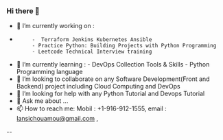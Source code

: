 ### Hi there 👋
* 🔭 I’m currently working on : 
*          -  Terraform Jenkins Kubernetes Ansible
           - Practice Python: Building Projects with Python Programming
           - Leetcode Technical Interview training 
* 🌱 I’m currently learning : 
           - DevOps Collection Tools & Skills
           - Python Programming language 
* 👯 I’m looking to collaborate on any Software Development(Front and Backend) project including  Cloud Computing  and DevOps 
* 🤔 I’m looking for help with any Python Tutorial  and Devops Tutorial 
* 💬 Ask me about ...
* 📫 How to reach me: Mobil : +1-916-912-1555,   email : lansichouamou@gmail.com , 
 
--
